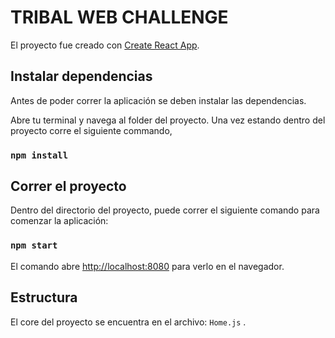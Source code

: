 # TRIBAL WEB CHALLENGE
El proyecto fue creado con [Create React App](https://github.com/facebook/create-react-app).

## Instalar dependencias

Antes de poder correr la aplicación se deben instalar las dependencias.

Abre tu terminal y navega al folder del proyecto. Una vez estando dentro del proyecto corre el siguiente commando,

### `npm install`

## Correr el proyecto

Dentro del directorio del proyecto, puede correr el siguiente comando para comenzar la aplicación:

### `npm start`

El comando abre [http://localhost:8080](http://localhost:8080) para verlo en el navegador.

## Estructura

El core del proyecto se encuentra en el archivo: `Home.js` .
